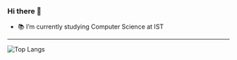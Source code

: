 ### Hi there 👋

- 📚 I’m currently studying Computer Science at IST

---

![Top Langs](https://github-readme-stats.vercel.app/api/top-langs/?username=joserlopes&theme=gruvbox)